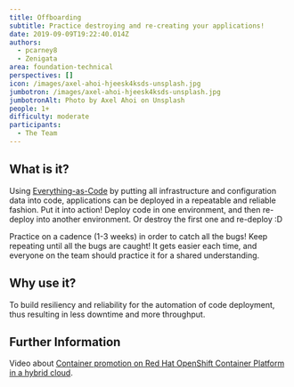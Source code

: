 ```yaml
---
title: Offboarding
subtitle: Practice destroying and re-creating your applications!
date: 2019-09-09T19:22:40.014Z
authors:
  - pcarney8
  - Zenigata
area: foundation-technical
perspectives: []
icon: /images/axel-ahoi-hjeesk4ksds-unsplash.jpg
jumbotron: /images/axel-ahoi-hjeesk4ksds-unsplash.jpg
jumbotronAlt: Photo by Axel Ahoi on Unsplash
people: 1+
difficulty: moderate
participants:
  - The Team
---
```

## What is it?

Using [Everything-as-Code](https://openpracticelibrary.com/practice/everything-as-code/) by putting all infrastructure and configuration data into code, applications can be deployed in a repeatable and reliable fashion. Put it into action! Deploy code in one environment, and then re-deploy into another environment.  Or destroy the first one and re-deploy :D

Practice on a cadence (1-3 weeks) in order to catch all the bugs! Keep repeating until all the bugs are caught! It gets easier each time, and everyone on the team should practice it for a shared understanding.

## Why use it?

To build resiliency and reliability for the automation of code deployment, thus resulting in less downtime and more throughput.

## Further Information

Video about [Container promotion on Red Hat OpenShift Container Platform in a hybrid cloud](https://www.redhat.com/en/about/videos/2018-whiteboard-videos-container-promotion-red-hat-openShift-oontainer-platform).
